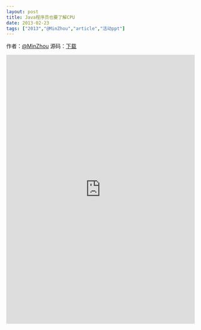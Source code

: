 ```yaml
---
layout: post
title: Java程序员也要了解CPU
date: 2013-02-23
tags: ["2013","@MinZhou","article","活动ppt"]
---
```


作者：[@MinZhou](http://weibo.com/coderplay)
源码：[下载](http://github.com/coderplay/javacpu)

<embed src="http://greenteajug.github.io/images/java_cpu.pdf" type="application/pdf" height="720" width="100%" />